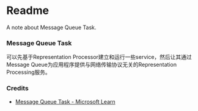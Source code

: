# Readme
A note about Message Queue Task.

### Message Queue Task
可以先基于Representation Processor建立和运行一些service，然后让其通过Message Queue为应用程序提供与网络传输协议无关的Representation Processing服务。

### Credits
- [Message Queue Task - Microsoft Learn](https://learn.microsoft.com/en-us/sql/integration-services/control-flow/message-queue-task)
